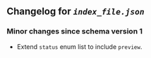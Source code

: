 ## Changelog for *`index_file.json`*

### Minor changes since schema version 1

* Extend `status` enum list to include `preview`.
